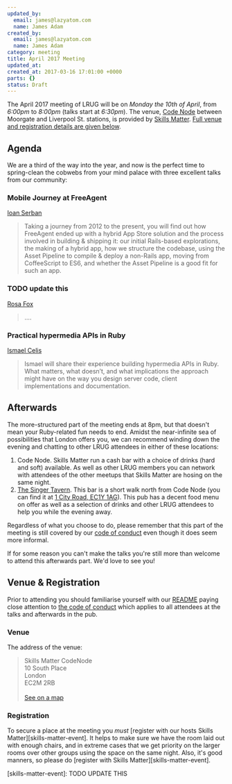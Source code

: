 ```yaml
---
updated_by:
  email: james@lazyatom.com
  name: James Adam
created_by:
  email: james@lazyatom.com
  name: James Adam
category: meeting
title: April 2017 Meeting
updated_at:
created_at: 2017-03-16 17:01:00 +0000
parts: {}
status: Draft
---
```


The April 2017 meeting of LRUG will be on *Monday the 10th of April*,
from _6:00pm_ to _8:00pm_ (talks start at _6:30pm_).  The venue, [Code
Node](https://skillsmatter.com/locations/264-skills-matter-codenode) between
Moorgate and Liverpool St. stations, is provided by [Skills
Matter](http://www.skillsmatter.com).  [Full venue and registration details are
given below](#apr17registration).

Agenda
------

We are a third of the way into the year, and now is the perfect time to
spring-clean the cobwebs from your mind palace with three excellent talks from
our community:

### Mobile Journey at FreeAgent

[Ioan Serban](https://twitter.com/dragossh)

> Taking a journey from 2012 to the present, you will find out how FreeAgent
> ended up with a hybrid App Store solution and the process involved in
> building & shipping it: our initial Rails-based explorations, the making
> of a hybrid app, how we structure the codebase, using the Asset Pipeline
> to compile & deploy a non-Rails app, moving from CoffeeScript to ES6, and
> whether the Asset Pipeline is a good fit for such an app.


### TODO update this

[Rosa Fox](https://twitter.com/rosaemerald)

> ....

### Practical hypermedia APIs in Ruby

[Ismael Celis](https://twitter.com/ismasan)

> Ismael will share their experience building hypermedia APIs in Ruby.
> What matters, what doesn’t, and what implications the approach might have
> on the way you design server code, client implementations and documentation.


Afterwards
----------

The more-structured part of the meeting ends at 8pm, but that doesn't mean your
Ruby-related fun needs to end.  Amidst the near-infinite sea of possibilities
that London offers you, we can recommend winding down the evening and chatting
to other LRUG attendees in either of these locations:

1. Code Node.  Skills Matter run a cash bar with a
   choice of drinks (hard and soft) available.  As well as other LRUG members
   you can network with attendees of the other meetups that Skills Matter are
   hosing on the same night.
2. [The Singer Tavern](http://singertavern.com/).  This bar is a short walk
   north from Code Node (you can find it at [1 City Road, EC1Y
   1AG](https://goo.gl/maps/w9kPu)).  This pub has a decent food menu on offer
   as well as a selection of drinks and other LRUG attendees to help you
   while the evening away.

Regardless of what you choose to do, please remember that this part of the
meeting is still covered by our [code of
conduct](http://readme.lrug.org/#code-of-condut) even though it does seem more
informal.

If for some reason you can't make the talks you're still more than welcome to
attend this afterwards part.  We'd love to see you!

Venue & Registration <a name="apr17registration">&nbsp;</a>
-----------------------------------------------------------

Prior to attending you should familiarise yourself with our
[README](http://readme.lrug.org/) paying close attention to [the code of
conduct](http://readme.lrug.org/#code-of-conduct) which applies to
all attendees at the talks and afterwards in the pub.

### Venue

The address of the venue:

> Skills Matter CodeNode<br/>10 South Place<br/>London<br/>EC2M 2RB<br/><br/>[See on a map](https://goo.gl/maps/ONJT4)

### Registration

To secure a place at the meeting you *must* [register with our hosts
Skills Matter][skills-matter-event].  It helps to
make sure we have the room laid out with enough chairs, and in extreme cases
that we get priority on the larger rooms over other groups using the space on
the same night.  Also, it's good manners, so please do [register with Skills
Matter][skills-matter-event].


[skills-matter-event]: TODO UPDATE THIS
